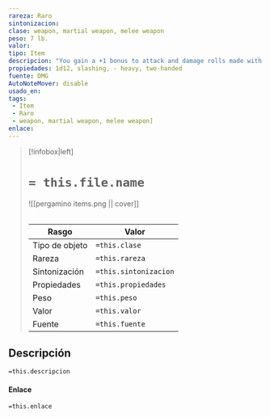 ```yaml
---
rareza: Raro
sintonizacion: 
clase: weapon, martial weapon, melee weapon
peso: 7 lb.
valor: 
tipo: Item
descripcion: "You gain a +1 bonus to attack and damage rolls made with this magic weapon.When you hit a giant with it, the giant takes an extra 2d6 damage of the weapon&#x27;s type and must succeed on a DC 15 Strength saving throw or fall prone. For the purpose of this weapon, &quot;giant&quot; refers to any creature with the giant type, including ettins and trolls. Heavy. Creatures that are Small or Tiny have disadvantage on attack rolls with heavy weapons. A heavy weapon&#x27;s size and bulk make it too large for a Small or Tiny creature to use effectively. Two-Handed. This weapon requires two hands to use. This property is relevant only when you attack with the weapon, not when you simply hold it."
propiedades: 1d12, slashing, - heavy, two-handed
fuente: DMG
AutoNoteMover: disable
usado_en:  
tags: 
 - Item
 - Raro
 - weapon, martial weapon, melee weapon]
enlace: 
---
```


> [!infobox|left]
>  # `= this.file.name`
> ![[pergamino items.png || cover]]
> ######   
> |Rasgo | Valor |
> | --- | --- |
> | Tipo de objeto| `=this.clase`|
>  | Rareza| `=this.rareza`|
> | Sintonización | `=this.sintonizacion` |
> | Propiedades | `=this.propiedades` |
>  | Peso | `=this.peso` |
> | Valor | `=this.valor` |
> | Fuente | `=this.fuente` |


## Descripción
`=this.descripcion`

#### Enlace
`=this.enlace`